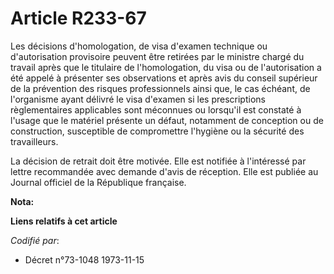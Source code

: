 # Article R233-67

Les décisions d'homologation, de visa d'examen technique ou d'autorisation provisoire peuvent être retirées par le ministre
chargé du travail après que le titulaire de l'homologation, du visa ou de l'autorisation a été appelé à présenter ses
observations et après avis du conseil supérieur de la prévention des risques professionnels ainsi que, le cas échéant, de
l'organisme ayant délivré le visa d'examen si les prescriptions règlementaires applicables sont méconnues ou lorsqu'il est
constaté à l'usage que le matériel présente un défaut, notamment de conception ou de construction, susceptible de
compromettre l'hygiène ou la sécurité des travailleurs.

La décision de retrait doit être motivée. Elle est notifiée à l'intéressé par lettre recommandée avec demande d'avis de
réception. Elle est publiée au Journal officiel de la République française.

**Nota:**



**Liens relatifs à cet article**

_Codifié par_:

  - Décret n°73-1048 1973-11-15
